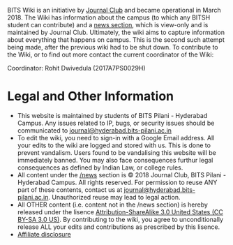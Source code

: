 <!-- TITLE: About -->
<!-- SUBTITLE: The campus-wiki for BITS Hyderabad. -->

BITS Wiki is an initiative by [Journal Club](/orgs/jc) and became operational in March 2018. The Wiki has information about the campus (to which any BITSH student can contribute) and a [news section](/news), which is view-only and is maintained by Journal Club. Ultimately, the wiki aims to capture information about everything that happens on campus. This is the second such attempt being made, after the previous wiki had to be shut down. To contribute to the Wiki, or to find out more contact the current coordinator of the Wiki:

Coordinator: Rohit Dwivedula (2017A7PS0029H)

# Legal and Other Information

* This website is maintained by students of BITS Pilani - Hyderabad Campus. Any issues related to IP, bugs, or security issues should be communicated to [journal@hyderabad.bits-pilani.ac.in](mailto:journal@hyderabad.bits-pilani.ac.in)
* To edit the wiki, you need to sign-in with a Google Email address. All your edits to the wiki are logged and stored with us. This is done to prevent vandalism. Users found to be vandalising this website will be immediately banned. You may also face consequences furthur legal consequences as defined by Indian Law, or college rules.
* All content under the [/news](/news/all) section is © 2018 Journal Club, BITS Pilani - Hyderabad Campus. All rights reserved. For permission to reuse ANY part of these contents, contact us at [journal@hyderabad.bits-pilani.ac.in](mailto:journal@hyderabad.bits-pilani.ac.in). Unauthorized reuse may lead to legal action.
* All OTHER content (i.e. content not in the /news section) is hereby released under the lisence [Attribution-ShareAlike 3.0 United States (CC BY-SA 3.0 US)](https://creativecommons.org/licenses/by-sa/3.0/us/). By contributing to the wiki, you agree to unconditionally release ALL your edits and contributions as prescribed by this lisence. 
* [Affiliate disclosure](/affiliate-disclosure)